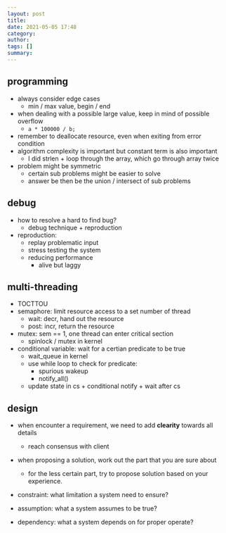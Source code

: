 ```yaml
---
layout: post
title:
date: 2021-05-05 17:48
category:
author:
tags: []
summary:
---
```


## programming

- always consider edge cases
  - min / max value, begin / end
- when dealing with a possible large value, keep in mind of possible overflow
  - `a * 100000 / b;`
- remember to deallocate resource, even when exiting from error condition
- algorithm complexity is important but constant term is also important
  - I did strlen + loop through the array, which go through array twice
- problem might be symmetric
  - certain sub problems might be easier to solve
  - answer be then be the union / intersect of sub problems 

## debug

- how to resolve a hard to find bug?
  - debug technique + reproduction
- reproduction:
  - replay problematic input
  - stress testing the system
  - reducing performance
    - alive but laggy

## multi-threading

- TOCTTOU
- semaphore: limit resource access to a set number of thread
  - wait: decr, hand out the resource
  - post: incr, return the resource
- mutex: sem == 1, one thread can enter critical section
  - spinlock / mutex in kernel
- conditional variable: wait for a certian predicate to be true
  - wait_queue in kernel
  - use while loop to check for predicate:
    - spurious wakeup
    - notify_all()
  - update state in cs + conditional notify + wait after cs

## design

- when encounter a requirement, we need to add **clearity** towards all details
  - reach consensus with client
- when proposing a solution, work out the part that you are sure about
  - for the less certain part, try to propose solution based on your experience.

- constraint: what limitation a system need to ensure?
- assumption: what a system assumes to be true?
- dependency: what a system depends on for proper operate?
